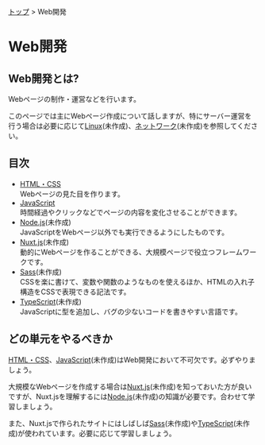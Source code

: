 [トップ](../) > Web開発

# Web開発

## Web開発とは?

Webページの制作・運営などを行います。

このページでは主にWebページ作成について話しますが、特にサーバー運営を行う場合は必要に応じて[Linux]()(未作成)、[ネットワーク]()(未作成)を参照してください。

## 目次

- [HTML・CSS](./html_css/)<br>Webページの見た目を作ります。
- [JavaScript](./js/)<br>時間経過やクリックなどでページの内容を変化させることができます。
- [Node.js](./node/)(未作成)<br>JavaScriptをWebページ以外でも実行できるようにしたものです。
- [Nuxt.js](./nuxt/)(未作成)<br>動的にWebページを作ることができる、大規模ページで役立つフレームワークです。
- [Sass](./sass/)(未作成)<br>CSSを楽に書けて、変数や関数のようなものを使えるほか、HTMLの入れ子構造をCSSで表現できる記法です。
- [TypeScript](./ts/)(未作成)<br>JavaScriptに型を追加し、バグの少ないコードを書きやすい言語です。

## どの単元をやるべきか

[HTML・CSS](./html_css/)、[JavaScript](./js/)(未作成)はWeb開発において不可欠です。必ずやりましょう。

大規模なWebページを作成する場合は[Nuxt.js](./nuxt/)(未作成)を知っておいた方が良いですが、Nuxt.jsを理解するには[Node.js](./node/)(未作成)の知識が必要です。合わせて学習しましょう。

また、Nuxt.jsで作られたサイトにはしばしば[Sass](./sass/)(未作成)や[TypeScript](./ts/)(未作成)が使われています。必要に応じて学習しましょう。
